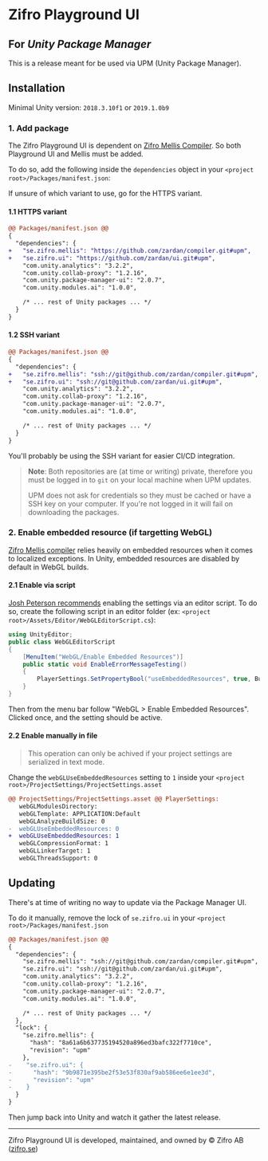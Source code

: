 # Zifro Playground UI

## For _Unity Package Manager_

This is a release meant for be used via UPM (Unity Package Manager).

## Installation

Minimal Unity version: `2018.3.10f1` or `2019.1.0b9`

### 1. Add package

The Zifro Playground UI is dependent on [Zifro Mellis Compiler](https://github.com/zardan/compiler).
So both Playground UI and Mellis must be added.

To do so, add the following inside the `dependencies` object in your `<project root>/Packages/manifest.json`:

If unsure of which variant to use, go for the HTTPS variant.

#### 1.1 HTTPS variant

```diff
@@ Packages/manifest.json @@
{
  "dependencies": {
+   "se.zifro.mellis": "https://github.com/zardan/compiler.git#upm",
+   "se.zifro.ui": "https://github.com/zardan/ui.git#upm",
    "com.unity.analytics": "3.2.2",
    "com.unity.collab-proxy": "1.2.16",
    "com.unity.package-manager-ui": "2.0.7",
    "com.unity.modules.ai": "1.0.0",

    /* ... rest of Unity packages ... */
  }
}
```

#### 1.2 SSH variant

```diff
@@ Packages/manifest.json @@
{
  "dependencies": {
+   "se.zifro.mellis": "ssh://git@github.com/zardan/compiler.git#upm",
+   "se.zifro.ui": "ssh://git@github.com/zardan/ui.git#upm",
    "com.unity.analytics": "3.2.2",
    "com.unity.collab-proxy": "1.2.16",
    "com.unity.package-manager-ui": "2.0.7",
    "com.unity.modules.ai": "1.0.0",

    /* ... rest of Unity packages ... */
  }
}
```

You'll probably be using the SSH variant for easier CI/CD integration.

> **Note**: Both repositories are (at time or writing) private, therefore you must be logged in to `git` on your local machine when UPM updates.
>
> UPM does not ask for credentials so they must be cached or have a SSH key on your computer. If you're not logged in it will fail on downloading the packages.

### 2. Enable embedded resource (if targetting WebGL)

[Zifro Mellis compiler](https://github.com/zardan/compiler) relies heavily on embedded resources when it comes to localized exceptions.
In Unity, embedded resources are disabled by default in WebGL builds.

#### 2.1 Enable via script

[Josh Peterson recommends](https://forum.unity.com/threads/enabling-embedded-resources-with-webgl.326069/) enabling the settings via an editor script.
To do so, create the following script in an editor folder (ex: `<project root>/Assets/Editor/WebGLEditorScript.cs`):

```cs
using UnityEditor;
public class WebGLEditorScript
{
    [MenuItem("WebGL/Enable Embedded Resources")]
    public static void EnableErrorMessageTesting()
    {
        PlayerSettings.SetPropertyBool("useEmbeddedResources", true, BuildTargetGroup.WebGL);
    }
}
```

Then from the menu bar follow "WebGL > Enable Embedded Resources". Clicked once, and the setting should be active.

#### 2.2 Enable manually in file

> This operation can only be achived if your project settings are serialized in text mode.

Change the `webGLUseEmbeddedResources` setting to `1` inside your `<project root>/ProjectSettings/ProjectSettings.asset`

```diff
@@ ProjectSettings/ProjectSettings.asset @@ PlayerSettings:
   webGLModulesDirectory:
   webGLTemplate: APPLICATION:Default
   webGLAnalyzeBuildSize: 0
-  webGLUseEmbeddedResources: 0
+  webGLUseEmbeddedResources: 1
   webGLCompressionFormat: 1
   webGLLinkerTarget: 1
   webGLThreadsSupport: 0
```

## Updating

There's at time of writing no way to update via the Package Manager UI.

To do it manually, remove the lock of `se.zifro.ui` in your `<project root>/Packages/manifest.json`

```diff
@@ Packages/manifest.json @@
{
  "dependencies": {
    "se.zifro.mellis": "ssh://git@github.com/zardan/compiler.git#upm",
    "se.zifro.ui": "ssh://git@github.com/zardan/ui.git#upm",
    "com.unity.analytics": "3.2.2",
    "com.unity.collab-proxy": "1.2.16",
    "com.unity.package-manager-ui": "2.0.7",
    "com.unity.modules.ai": "1.0.0",

    /* ... rest of Unity packages ... */
  },
  "lock": {
    "se.zifro.mellis": {
      "hash": "8a61a6b637735194520a896ed3bafc322f7710ce",
      "revision": "upm"
    },
-    "se.zifro.ui": {
-      "hash": "9b9871e395be2f53e53f830af9ab586ee6e1ee3d",
-      "revision": "upm"
-    }
  }
}
```

Then jump back into Unity and watch it gather the latest release.

---

Zifro Playground UI is developed, maintained, and owned by © Zifro AB ([zifro.se](https://zifro.se/))
